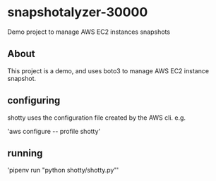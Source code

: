 # snapshotalyzer-30000
Demo project to manage AWS EC2 instances snapshots


## About

This project is a demo, and uses boto3 to manage AWS EC2 instance snapshot.

## configuring

shotty uses the configuration file created by the AWS cli. e.g.

'aws configure -- profile shotty'

## running

'pipenv run "python shotty/shotty.py"'
